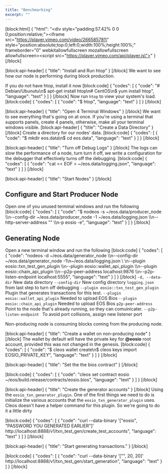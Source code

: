 ```yaml
---
title: "Benchmarking"
excerpt: ""
---
```

[block:html]
{
  "html": "<div style=\"padding:57.42% 0 0 0;position:relative;\"><iframe src=\"https://player.vimeo.com/video/266585781\" style=\"position:absolute;top:0;left:0;width:100%;height:100%;\" frameborder=\"0\" webkitallowfullscreen mozallowfullscreen allowfullscreen></iframe></div><script src=\"https://player.vimeo.com/api/player.js\"></script>"
}
[/block]

[block:api-header]
{
  "title": "Install and Run htop"
}
[/block]
We want to see how our node is performing during block production.

If you do not have htop, install it now
[block:code]
{
  "codes": [
    {
      "code": "# Debian/Ubunutu\n$ apt-get install htop\n# CentOS\n$ yum install htop",
      "language": "text"
    }
  ]
}
[/block]
Now run `htop` to view your system's load. 
[block:code]
{
  "codes": [
    {
      "code": "$ htop",
      "language": "text"
    }
  ]
}
[/block]

[block:api-header]
{
  "title": "Open 4 Terminal Windows"
}
[/block]
We want to see everything that's going on at once. If you're using a terminal that supports panels, create 4 panels, otherwise, make all your terminal windows visible. 
[block:api-header]
{
  "title": "Create a Data Directory"
}
[/block]
Create a directory for our nodes' data. 
[block:code]
{
  "codes": [
    {
      "code": "$ mkdir eos.data\n$ cd eos.data",
      "language": "text"
    }
  ]
}
[/block]

[block:api-header]
{
  "title": "Turn off Debug Logs"
}
[/block]
The logs can slow the performance of a node, turn turn it off, we write a configuration for the debugger that effectively turns off the debugging. 
[block:code]
{
  "codes": [
    {
      "code": "cat << EOF > ~/eos.data/logging.json",
      "language": "text"
    }
  ]
}
[/block]

[block:api-header]
{
  "title": "Start Nodes"
}
[/block]
## Configure and Start Producer Node
Open one of you unused terminal windows and run the following
[block:code]
{
  "codes": [
    {
      "code": "$ nodeos -s ~/eos.data/producer_node \\\n--config-dir ~/eos.data/producer_node -1 ~/eos.data/logging.json \\\n--http-server-address \"\" \\\n-p eosio -e",
      "language": "text"
    }
  ]
}
[/block]
## Generating Node
Open a new terminal window and run the following
[block:code]
{
  "codes": [
    {
      "code": "nodeos -d ~/eos.data/generator_node \\\n--config-dir ~/eos.data/generator_node -1\n~/eos.data/logging.json \\ \n--plugin eosio::txn_test_gen_plugin \\\n--plugin eosio::wallet_api_plugin \\\n--plugin eosio::chain_api_plugin \\\n--p2p-peer-address localhost:9876 \\\n--p2p-listen-endpoint localhost:5555",
      "language": "text"
    }
  ]
}
[/block]
`-d, --data-dir` New data directory
`--config-dir` New config directory
`logging.json` from last step to turn off debugging
`--plugin eosio::txn_test_gen_plugin` Plugin that generates transactions for this test. 
`--plugin eosio::wallet_api_plugin` Needed to upload EOS Bios
`--plugin eosio::chain_api_plugin` Needed to upload EOS Bios
`p2p-peer-address` Point to the node that's already running, so they can comuinicater. 
`--p2p-listen-endpoint ` To avoid port collisions, assign new listener port

Non-producing node is consuming blocks coming from the producing node. 

[block:api-header]
{
  "title": "Create a wallet on non-producing node"
}
[/block]
The wallet by default will have the private key for **@eosio** root account, provided this was not changed in the genesis.
[block:code]
{
  "codes": [
    {
      "code": "$ cleos wallet create\n$ cleos keys import EOSIO_PRIVATE_KEY",
      "language": "text"
    }
  ]
}
[/block]

[block:api-header]
{
  "title": "Set the the bios contract"
}
[/block]

[block:code]
{
  "codes": [
    {
      "code": "cleos set contract eosio ~/eos/build.release/contracts/eosio.bios",
      "language": "text"
    }
  ]
}
[/block]

[block:api-header]
{
  "title": "Create the generator accounts"
}
[/block]
Using the `eosio_txn_generator_plugin`. One of the first things we need to do is initialize the various accounts that the `eosio_txn_generator_plugin` uses. Cleos doesn't have a helper command for this plugin. So we're going to do it a little dirty

[block:code]
{
  "codes": [
    {
      "code": "curl --data-binary '[\"eosio\", \"PASSWORD YOU GENERATED EARLIER\"]' http://localhost:8888/v1/txn_test_gen/create_test_accounts",
      "language": "text"
    }
  ]
}
[/block]

[block:api-header]
{
  "title": "Start generating transactions."
}
[/block]

[block:code]
{
  "codes": [
    {
      "code": "curl --data-binary '[\"\", 20, 20]' http://localhost:8888/v1/txn_test_gen/start_generation",
      "language": "text"
    }
  ]
}
[/block]